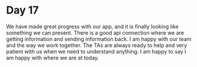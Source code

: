 # Day 17

We have made great progress with our app, and it is finally looking like something we can present.
There is a good api connection where we are getting information and sending information back. I am happy with our team and the way we work together. The TAs are always ready to help and very patient with us when we need to understand anything. I am happy to say I am happy with where we are at today.
